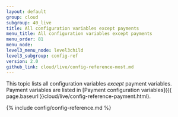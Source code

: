```yaml
---
layout: default
group: cloud
subgroup: 40_live
title: All configuration variables except payments
menu_title: All configuration variables except payments
menu_order: 81
menu_node: 
level3_menu_node: level3child
level3_subgroup: config-ref
version: 2.0
github_link: cloud/live/config-reference-most.md
---
```


This topic lists all configuration variables _except_ payment variables. Payment variables are listed in [Payment configuration variables]({{ page.baseurl }}cloud/live/config-reference-payment.html).

{% include config/config-reference.md %}

